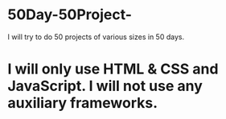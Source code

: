 # 50Day-50Project-
I will try to do 50 projects of various sizes in 50 days.


# I will only use HTML & CSS and JavaScript. I will not use any auxiliary frameworks.
